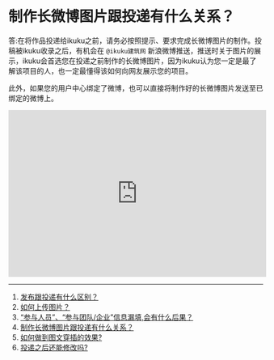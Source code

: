 # 制作长微博图片跟投递有什么关系？




答:在将作品投递给ikuku之前，请务必按照提示、要求完成长微博图片的制作。投稿被ikuku收录之后，有机会在 `@ikuku建筑网` 新浪微博推送，推送时关于图片的展示，ikuku会首选您在投递之前制作的长微博图片，因为ikuku认为您一定是最了解该项目的人，也一定最懂得该如何向网友展示您的项目。
  
此外，如果您的用户中心绑定了微博，也可以直接将制作好的长微博图片发送至已绑定的微博上。

<iframe height=330 width=510 src="http://player.youku.com/embed/XMTQ0OTUzNTY4NA==" frameborder=0 allowfullscreen></iframe>

------
1. [发布跟投递有什么区别？](101-1.md)
1. [如何上传图片？](101-2.md)
1. [“参与人员”、“参与团队/企业”信息漏填,会有什么后果？](101-3.md)
1. [制作长微博图片跟投递有什么关系？](101-4.md) 
1. [如何做到图文穿插的效果?](101-5.md)
1. [投递之后还能修改吗?](101-6.md)
